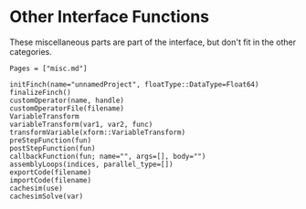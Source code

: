 # Other Interface Functions

These miscellaneous parts are part of the interface, but don't fit in the other categories.

```@index
Pages = ["misc.md"]
```

```@docs
initFinch(name="unnamedProject", floatType::DataType=Float64)
finalizeFinch()
customOperator(name, handle)
customOperatorFile(filename)
VariableTransform
variableTransform(var1, var2, func)
transformVariable(xform::VariableTransform)
preStepFunction(fun)
postStepFunction(fun)
callbackFunction(fun; name="", args=[], body="")
assemblyLoops(indices, parallel_type=[])
exportCode(filename)
importCode(filename)
cachesim(use)
cachesimSolve(var)
```
